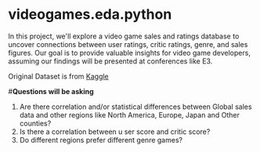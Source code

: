 # videogames.eda.python
In this project, we'll explore a video game sales and ratings database to uncover connections between user ratings, critic ratings, genre, and sales figures. Our goal is to provide valuable insights for video game developers, assuming our findings will be presented at conferences like E3.

Original Dataset is from [Kaggle]

[Kaggle]:https://www.kaggle.com/datasets/rush4ratio/video-game-sales-with-ratings/download?datasetVersionNumber=2

#**Questions will be asking**
1.	Are there correlation and/or statistical differences between Global sales data and other regions like North America, Europe, Japan and Other counties? 
2.	Is there a correlation between u ser score and critic score? 
3.	Do different regions prefer different genre games? 



